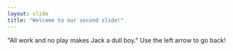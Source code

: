 ```yaml
---
layout: slide
title: "Welcome to our second slide!"
---
```

"All work and no play makes Jack a dull boy."
Use the left arrow to go back!
